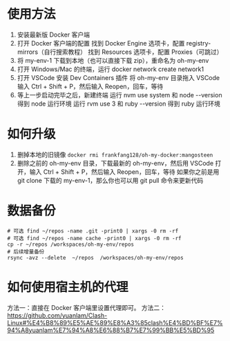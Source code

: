 # 使用方法
1. 安装最新版 Docker 客户端
2. 打开 Docker 客户端的配置
 找到 Docker Engine 选项卡，配置 registry-mirrors（自行搜索教程）
 找到 Resources 选项卡，配置 Proxies（可跳过）
3.  将 my-env-1 下载到本地（也可以直接下载 zip），重命名为 oh-my-env
4. 打开 Windows/Mac 的终端，运行 docker network create network1
5. 打开 VSCode
   安装 Dev Containers 插件
   将 oh-my-env 目录拖入 VSCode
   输入 Ctrl + Shift + P，然后输入 Reopen，回车，等待
6. 等上一步启动完毕之后，新建终端
   运行 nvm use system 和 node --version 得到 node 运行环境
   运行 rvm use 3 和 ruby --version 得到 ruby 运行环境
# 如何升级
1. 删掉本地的旧镜像
```docker rmi frankfang128/oh-my-docker:mangosteen ```
2. 删除之前的 oh-my-env 目录，下载最新的 oh-my-env，然后用 VSCode 打开，输入 Ctrl + Shift + P，然后输入 Reopen，回车，等待
  如果你之前是用 git clone 下载的 my-env-1，那么你也可以用 git pull 命令来更新代码
# 数据备份
```# 首次备份
# 可选 find ~/repos -name .git -print0 | xargs -0 rm -rf
# 可选 find ~/repos -name cache -print0 | xargs -0 rm -rf
cp -r ~/repos /workspaces/oh-my-env/repos
# 后续增量备份
rsync -avz --delete  ~/repos  /workspaces/oh-my-env/repos
```
# 如何使用宿主机的代理
方法一：直接在 Docker 客户端里设置代理即可。
方法二：https://github.com/yuanlam/Clash-Linux#%E4%B8%89%E5%AE%89%E8%A3%85clash%E4%BD%BF%E7%94%A8yuanlam%E7%94%A8%E6%88%B7%E7%99%BB%E5%BD%95
